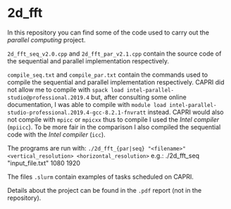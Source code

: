 # 2d_fft

In this repository you can find some of the code used to carry out the *parallel computing* project.

`2d_fft_seq_v2.0.cpp` and `2d_fft_par_v2.1.cpp` contain the source code of the sequential and parallel implementation respectively.

`compile_seq.txt` and `compile_par.txt` contain the commands used to compile the sequential and parallel implementation respectively. CAPRI did not allow me to compile with `spack load intel-parallel-studio@professional.2019.4` but, after consulting some online documentation, I was able to compile with `module load intel-parallel-studio-professional.2019.4-gcc-8.2.1-fnvratt` instead. CAPRI would also not compile with `mpicc` or `mpicxx` thus to compile I used the *Intel compiler* (`mpiicc`). To be more fair in the comparison I also compiled the sequential code with the *Intel compiler* (`icc`). 

The programs are run with: `./2d_fft_{par|seq} "<filename>" <vertical_resolution> <horizontal_resolution>`
e.g.: ./2d_fft_seq "input_file.txt" 1080 1920

The files `.slurm` contain examples of tasks scheduled on CAPRI.

Details about the project can be found in the `.pdf` report (not in the repository).
